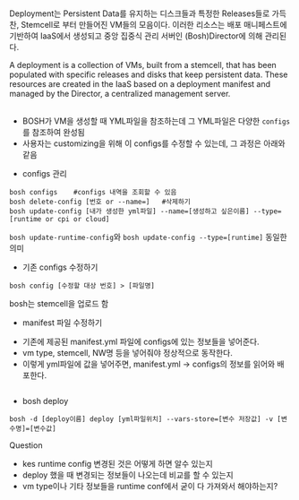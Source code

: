 ## 
Deployment는 Persistent Data를 유지하는 디스크들과 특정한 Releases들로 가득찬, Stemcell로 부터 만들어진 VM들의 모음이다. 이러한 리소스는 배포 매니페스트에 기반하여 IaaS에서 생성되고 중앙 집중식 관리 서버인 (Bosh)Director에 의해 관리된다.



A deployment is a collection of VMs, built from a stemcell, that has been populated with specific releases and disks that keep persistent data. These resources are created in the IaaS based on a deployment manifest and managed by the Director, a centralized management server.




## 
- BOSH가 VM을 생성할 때 YML파일을 참조하는데 그 YML파일은 다양한 `configs`를 참조하여 완성됨
- 사용자는 customizing을 위해 이 configs를 수정할 수 있는데, 그 과정은 아래와 같음






* configs 관리
```
bosh configs    #configs 내역을 조회할 수 있음
bosh delete-config [번호 or --name=]   #삭제하기
bosh update-config [내가 생성한 yml파일] --name=[생성하고 싶은이름] --type=[runtime or cpi or cloud]

```

`bosh update-runtime-config`와 `bosh update-config --type=[runtime]` 동일한 의미

* 기존 configs 수정하기
```
bosh config [수정할 대상 번호] > [파일명]
```

bosh는 stemcell을 업로드 함



* manifest 파일 수정하기
- 기존에 제공된 manifest.yml 파일에 configs에 있는 정보들을 넣어준다.
- vm type, stemcell, NW명 등을 넣어줘야 정상적으로 동작한다.
- 이렇게 yml파일에 값을 넣어주면, manifest.yml -> configs의 정보를 읽어와 배포한다.

```

```


* bosh deploy
```
bosh -d [deploy이름] deploy [yml파일위치] --vars-store=[변수 저장값] -v [변수명]=[변수값]
```
Question
* kes runtime config 변경된 것은 어떻게 하면 알수 있는지 
* deploy 했을 때 변경되는 정보들이 나오는데 비교를 할 수 있는지
* vm type이나 기타 정보들을 runtime conf에서 굳이 다 가져와서 해야하는지?



